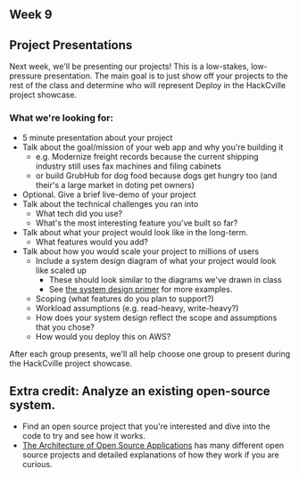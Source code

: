 Week 9
-----

## Project Presentations
Next week, we'll be presenting our projects! This is a low-stakes, low-pressure presentation.
The main goal is to just show off your projects to the rest of the class and determine who will represent Deploy
in the HackCville project showcase.

### What we're looking for:
- 5 minute presentation about your project
- Talk about the goal/mission of your web app and why you're building it
  - e.g. Modernize freight records because the current shipping industry still uses fax machines and filing cabinets
  - or build GrubHub for dog food because dogs get hungry too (and their's a large market in doting pet owners)
- Optional. Give a brief live-demo of your project
- Talk about the technical challenges you ran into
  - What tech did you use?
  - What's the most interesting feature you've built so far?
- Talk about what your project would look like in the long-term.
  - What features would you add?
- Talk about how you would scale your project to millions of users
  - Include a system design diagram of what your project would look like scaled up
    - These should look similar to the diagrams we've drawn in class
    - See [the system design primer](https://github.com/donnemartin/system-design-primer#system-design-interview-questions-with-solutions)
    for more examples.
  - Scoping (what features do you plan to support?)
  - Workload assumptions (e.g. read-heavy, write-heavy?)
  - How does your system design reflect the scope and assumptions that you chose?
  - How would you deploy this on AWS?

After each group presents, we'll all help choose one group to present during the HackCville project showcase.
  
## Extra credit: Analyze an existing open-source system.
- Find an open source project that you're interested and dive into the code to try and see how it works.
- [The Architecture of Open Source Applications](http://aosabook.org/en/index.html) has many different open source projects and
detailed explanations of how they work if you are curious.
